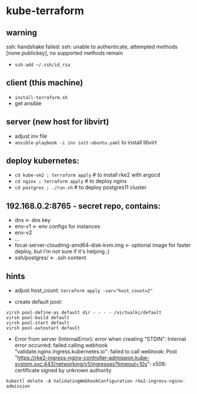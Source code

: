 # kube-terraform

## warning
ssh: handshake failed: ssh: unable to authenticate, attempted methods [none publickey], no supported methods remain
* ```ssh-add ~/.ssh/id_rsa```

## client (this machine)
* ```install-terraform.sh```
* get ansible

## server (new host for libvirt)
* adjust inv file
* ```ansible-playbook -i inv init-ubuntu.yaml``` to install libvirt

## deploy kubernetes:
* ```cd kube-vm2 ; terraform apply``` # to install rke2 with argocd
* ```cd nginx ; terraform apply``` # to deploy nginx
* ```cd postgres ; ./run.sh``` # to deploy postgres11 cluster

## 192.168.0.2:8765 - secret repo, contains:
- dns <- dns key
- env-v1 <- env configs for instances
- env-v2
- ...
- focal-server-cloudimg-amd64-disk-kvm.img <- optional image for faster deploy, but I'm not sure if it's helping ;)
- ssh/postgres/ <- .ssh content

## hints
- adjust host_count: ```terraform apply -var="host_count=2"```

- create default pool:
```
virsh pool-define-as default dir - - - - /virtualki/default
virsh pool-build default
virsh pool-start default
virsh pool-autostart default
```

- Error from server (InternalError): error when creating "STDIN": Internal error occurred: failed calling webhook "validate.nginx.ingress.kubernetes.io": failed to call webhook: Post "https://rke2-ingress-nginx-controller-admission.kube-system.svc:443/networking/v1/ingresses?timeout=10s": x509: certificate signed by unknown authority

```kubectl delete -A ValidatingWebhookConfiguration rke2-ingress-nginx-admission```

